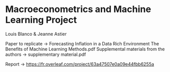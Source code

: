 # Macroeconometrics and Machine Learning Project
Louis Blanco & Jeanne Astier

Paper to replicate -> Forecasting Inflation in a Data Rich Environment The Benefits of Machine Learning Methods.pdf
Supplemental materials from the authors -> supplementary material.pdf

Report -> https://fr.overleaf.com/project/63a47507e0a09e44fbb6255a
